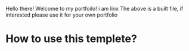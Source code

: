 Hello there! Welcome to my portfoilo!
i am linx
The above is a built file, if interested please use it for your own portfolio


<h1>How to use this templete?</h1>
